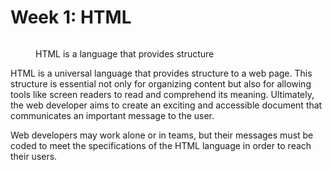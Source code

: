 # Week 1: HTML

<figure><img src="../.gitbook/assets/image (60).png" alt=""><figcaption><p>HTML is a language that provides structure</p></figcaption></figure>

HTML is a universal language that provides structure to a web page. This structure is essential not only for organizing content but also for allowing tools like screen readers to read and comprehend its meaning. Ultimately, the web developer aims to create an exciting and accessible document that communicates an important message to the user.

Web developers may work alone or in teams, but their messages must be coded to meet the specifications of the HTML language in order to reach their users.
